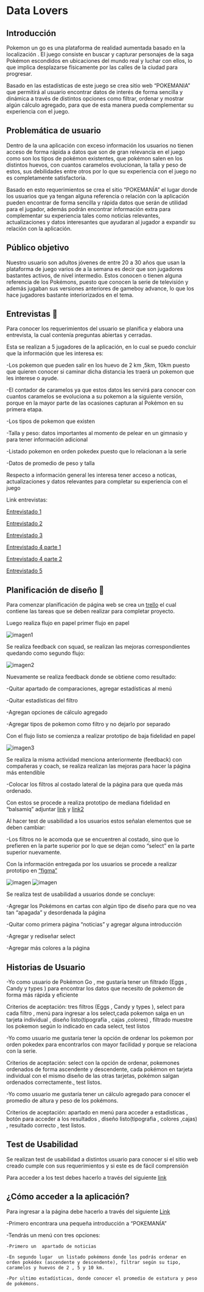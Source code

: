 # **Data Lovers**

## **Introducción**

Pokemon un go es una plataforma de  realidad aumentada basado en la localización . El juego consiste en buscar y capturar personajes de la saga Pokémon escondidos en ubicaciones del mundo real y luchar con ellos, lo que implica desplazarse físicamente por las calles de la ciudad para progresar.

Basado en las estadísticas de este juego se crea sitio web “POKEMANIA” que permitirá al  usuario   encontrar datos de interés de forma sencilla y dinámica a través de distintos opciones como filtrar, ordenar y mostrar algún cálculo agregado, para que de esta manera pueda complementar su experiencia  con  el juego.

## **Problemática de usuario**

Dentro de la una aplicación con exceso  información  los usuarios no tienen acceso de forma rápida a datos que son de gran relevancia en el juego como son los tipos de pokémon existentes, que pokémon salen en los distintos huevos, con cuantos caramelos evolucionan, la talla y peso de estos, sus debilidades entre otros por lo que su experiencia con el juego no es completamente satisfactoria.

Basado en esto requerimientos se crea el sitio “POKEMANÍA” el lugar donde  los usuarios que ya tengan alguna referencia o relación con la aplicación pueden encontrar de forma sencilla y rápida datos que serán de utilidad para el jugador, además podrán encontrar información extra para complementar su experiencia tales como noticias relevantes, actualizaciones y datos interesantes que ayudaran al jugador a expandir su relación con la aplicación.

## **Público objetivo**

Nuestro usuario son adultos jóvenes de entre 20 a 30 años que usan la plataforma de juego varios de a la semana es decir que son  jugadores  bastantes activos,  de nivel intermedio.
Estos conocen o tienen alguna referencia de los Pokémons, puesto que conocen la serie de televisión y además jugaban sus versiones anteriores de gameboy advance, lo que los hace jugadores bastante interiorizados en el tema.

## **Entrevistas** :microphone:

Para conocer los requerimientos del usuario se planifica y elabora una entrevista, la cual contenía preguntas abiertas y cerradas.

Esta se realizan a 5 jugadores de la aplicación, en lo cual se puedo concluir que la información  que les interesa es:

 -Los pokemon que pueden salir en los huevo de  2 km ,5km, 10km puesto que quieren  conocer  si caminar dicha distancia les traerá un pokemon que les interese o ayude.

 -El contador de caramelos ya que estos datos les servirá para conocer con  cuantos caramelos se evoluciona a su pokemon a la siguiente versión, porque en la mayor parte de las ocasiones capturan al Pokémon en su primera etapa.

 -Los tipos de pokemon que existen

 -Talla y peso: datos importantes al momento de pelear en un gimnasio y para tener información adicional


 -Listado pokemon en orden pokedex puesto que lo relacionan a la serie

 -Datos de promedio de peso y talla

Respecto a  información general  les interesa tener acceso a noticas, actualizaciones y datos relevantes para completar su experiencia con el juego

Link entrevistas:

[Entrevistado 1](https://www.dropbox.com/s/hsrunu83u2epk7h/erick%20entrevista.m4a?dl=0)

[Entrevistado 2](https://www.dropbox.com/s/x7ocshfhgex0wgl/teddy%20entrevista%201.m4a?dl=0)

[Entrevistado 3](https://www.dropbox.com/s/535fy8kpxvho3fe/emilio%20entrevista.m4a?dl=0)

[Entrevistado 4 parte 1](https://www.dropbox.com/s/q2p19b253k5a705/jorge%20entrevista.m4a) 

[Entrevistado 4 parte 2](https://www.dropbox.com/s/yfwn8b5kasc94pp/jorge%20entrevista%202.m4a?dl=0)

[Entrevistado 5](https://www.dropbox.com/s/glybrgbkglplply/Ronald%20entrevista.m4a?dl=0)


## **Planificación de diseño** :pencil:

Para comenzar planificación de página web se crea un [trello](https://trello.com/b/edCvMqsd/data-lovers) el cual contiene las tareas que se deben realizar para completar proyecto.

Luego realiza flujo en papel primer flujo en papel 

![imagen1](https://i.ibb.co/nw1CgFv/flujo-de-caja-numero-1.png)

Se realiza feedback con squad, se realizan las mejoras correspondientes quedando como segundo flujo:

![imagen2](https://i.ibb.co/5FJfzmD/Flujo-data-numero-dos.png)

Nuevamente se realiza feedback donde se obtiene como resultado:

 -Quitar apartado de comparaciones, agregar estadísticas al menú

 -Quitar estadísticas del filtro 

 -Agregan opciones de cálculo agregado

 -Agregar tipos de pokemon como filtro  y no dejarlo por separado

Con el flujo listo se comienza a realizar prototipo de baja fidelidad en papel 

![imagen3](https://i.ibb.co/Qv8XCr7/prototipo-en-papel.png)

Se realiza la misma actividad  menciona anteriormente (feedback) con compañeras y coach, se realiza realizan las mejoras para hacer la página más entendible

-Colocar los filtros al costado lateral de la página para que queda más ordenado.

Con estos se procede a realiza prototipo de mediana fidelidad en “balsamiq” adjuntar [link]( https://balsamiq.cloud/sqbn7z0/ph7asyj)   y [link2]( https://balsamiq.cloud/snvzenq/pwoe5kz)

Al hacer test de usabilidad a los usuarios estos señalan elementos que se deben cambiar:

-Los filtros no le acomoda que se encuentren al costado, sino que lo prefieren en la parte superior por lo que se dejan como “select” en la parte superior nuevamente.

Con la información entregada por los usuarios se procede a realizar prototipo en [“figma”](https://www.figma.com/file/RiN35dlg1adxz792zM9JE0/Data-Lovers?node-id=0%3A1)

![imagen](https://i.ibb.co/HqM6XYM/figmapk1.png)
![imagen](https://i.ibb.co/8bkPBHM/figmapk2.png)


Se realiza test de usabilidad a usuarios donde se concluye:

-Agregar los Pokémons en cartas con algún tipo de diseño para que no vea tan “apagada” y desordenada la página

-Quitar como primera página “noticias” y agregar alguna introducción

-Agregar y rediseñar select

-Agregar más colores a la página

## **Historias de Usuario**

-Yo como usuario de Pokémon Go , me gustaría tener un filtrado (Eggs , Candy y types ) para encontrar los datos que necesito de pokemon de forma más rápida y eficiente

Criterios de aceptación: tres filtros (Eggs , Candy y types ), select para cada filtro  , menú para ingresar a los select,cada pokemon salga en un tarjeta individual , diseño listo(tipografía , cajas ,colores)  , filtrado muestre los pokemon según lo indicado en cada select, test listos

-Yo como usuario me gustaría tener la opción de ordenar los pokemon por orden pokedex para encontrarlos con mayor facilidad  y porque se relaciona con la serie.

Criterios de aceptación: select con la opción de ordenar, pokemones ordenados de forma ascendente y descendente, cada pokémon en tarjeta individual con el mismo diseño de las otras tarjetas, pokémon salgan ordenados correctamente., test listos.

-Yo como usuario me gustaría tener   un cálculo agregado  para conocer el promedio de altura y peso de los pokémons.

Criterios de aceptación: apartado en menú para acceder a estadisticas , botón para acceder a los resultados , diseño  listo(tipografia , colores ,cajas) , resultado correcto , test listos.

## **Test de Usabilidad**

Se realizan test de usabilidad a distintos usuario para conocer si el sitio web creado cumple con sus requerimientos y si este es de fácil comprensión 

Para acceder a los test debes hacerlo a través del siguiente [link]()

## **¿Cómo acceder a la aplicación?**

Para ingresar a la página debe hacerlo a través del siguiente [Link](https://martcamila1.github.io/SCL011-data-lovers/src/index.html)

-Primero encontrara una pequeña introducción a “POKEMANÍA”

-Tendrás un menú con tres opciones:

    -Primero un  apartado de noticias

    -En segundo lugar  un listado pokémons donde los podrás ordenar en orden pokédex (ascendente y descendente), filtrar según su tipo, caramelos y huevos de 2 , 5 y 10 km.

    -Por ultimo estadísticas, donde conocer el promedio de estatura y peso de pokémons.

